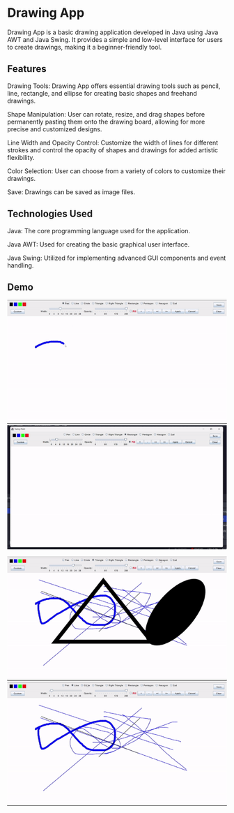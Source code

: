 # Drawing App  

Drawing App is a basic drawing application developed in Java using Java AWT and Java Swing. It provides a simple and low-level interface for users to create drawings, making it a beginner-friendly tool.  


## Features  

Drawing Tools: Drawing App offers essential drawing tools such as pencil, line, rectangle, and ellipse for creating basic shapes and freehand drawings.  

Shape Manipulation: User can rotate, resize, and drag shapes before permanently pasting them onto the drawing board, allowing for more precise and customized designs.  

Line Width and Opacity Control: Customize the width of lines for different strokes and control the opacity of shapes and drawings for added artistic flexibility.  

Color Selection: User can choose from a variety of colors to customize their drawings.  

Save: Drawings can be saved as image files.  


## Technologies Used  

Java: The core programming language used for the application.  

Java AWT: Used for creating the basic graphical user interface.  

Java Swing: Utilized for implementing advanced GUI components and event handling.  

## Demo

![Demo 1](demo/demo1.gif) ![Demo 2](demo/demo2.gif)

![Demo 3](demo/demo3.gif) ![Demo 4](demo/demo4.gif)
